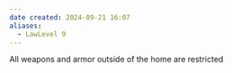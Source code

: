 ```yaml
---
date created: 2024-09-21 16:07
aliases:
  - LawLevel 9
---
```


All weapons and armor outside of the home are restricted
